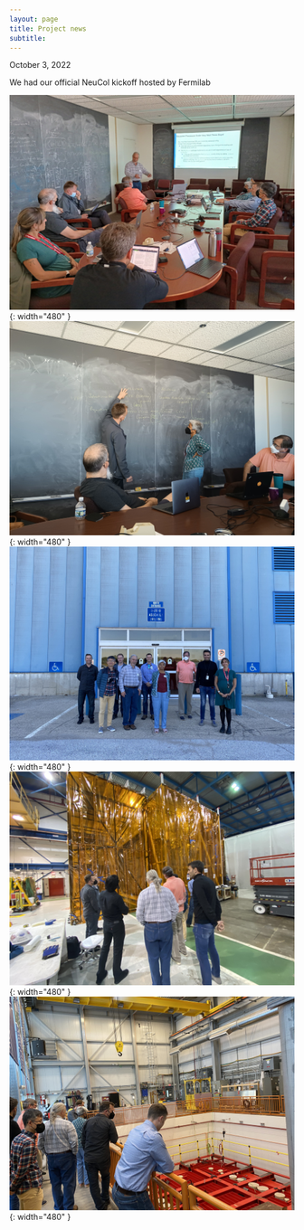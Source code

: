 ```yaml
---
layout: page
title: Project news
subtitle: 
---
```


October 3, 2022

We had our official NeuCol kickoff hosted by Fermilab

![The gang 1](../assets/images/IMG_20221003_141403563.jpg){: width="480" }
![The gang 2](../assets/images/IMG_20221003_152016446.jpg){: width="480" }
![The gang 3](../assets/images/IMG_2668.jpg){: width="480" }
![The gang 4](../assets/images/IMG_2670.jpg){: width="480" }
![The gang 5](../assets/images/IMG_2673.jpg){: width="480" }

